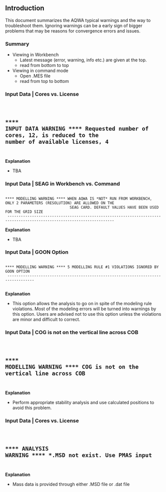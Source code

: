 ## Introduction

This document summarizes the AQWA typical warnings and the way to troubleshoot them.
Ignoring warnings can be a early sign of bigger problems that may be reasons for convergence errors and issues.

### Summary

- Viewing in Workbench
  - Latest message (error, warning, info etc.) are given at the top.
  - read from bottom to top
- Viewing in command mode
  - Open .MES file
  - read from top to bottom

### Input Data | Cores vs. License

<code>

**** INPUT DATA WARNING **** Requested number of cores, 12, is reduced to the number of available licenses, 4
 --------------------------------------------------------------------------------------------------------------

</code>

**Explanation**

- TBA

### Input Data | SEAG in Workbench vs. Command

<code>
**** MODELLING WARNING **** WHEN AQWA IS *NOT* RUN FROM WORKBENCH, ONLY 2 PARAMETERS (RESOLUTION) ARE ALLOWED ON THE
                             SEAG CARD. DEFAULT VALUES HAVE BEEN USED FOR THE GRID SIZE
 ----------------------------------------------------------------------------------------------------------------------
</code>

**Explanation**

- TBA

### Input Data | GOON Option

<code>
**** MODELLING WARNING **** 5 MODELLING RULE #1 VIOLATIONS IGNORED BY GOON OPTION
 ----------------------------------------------------------------------------------

</code>

**Explanation**

- This option allows the analysis to go on in spite of the modeling rule violations. Most of the
modeling errors will be turned into warnings by this option. Users are advised not to use this option unless the violations are minor and difficult to correct.

### Input Data | COG is not on the vertical line across COB

<code>

**** MODELLING WARNING **** COG is not on the vertical line across COB
 --------------------------------------------------------------------------------

</code>

**Explanation**

- Perform appropriate stability analysis and use calculated positions to avoid this problem.

### Input Data | Cores vs. License

<code>

**** ANALYSIS WARNING **** *.MSD not exist. Use PMAS input
 --------------------------------------------------------------------------------

</code>

**Explanation**

- Mass data is provided through either .MSD file or .dat file
